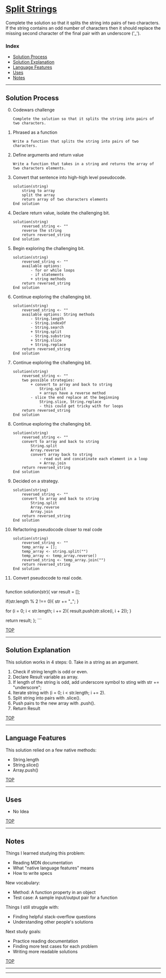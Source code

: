 # [Split Strings](https://www.codewars.com/kata/split-strings)

Complete the solution so that it splits the string into pairs of two characters. If the string contains an odd number of characters then it should replace the missing second character of the final pair with an underscore ('_').

### Index
* [Solution Process](#solution-process)
* [Solution Explanation](#solution-explanation)
* [Language Features](#language-features)
* [Uses](#uses)
* [Notes](#notes)

---

## Solution Process
0. Codewars challenge
    ```
    Complete the solution so that it splits the string into pairs of two characters.
    ```
1. Phrased as a function  
    ```
    Write a function that splits the string into pairs of two characters.
    ```
2. Define arguments and return value   
    ```
    Write a function that takes in a string and returns the array of two characters elements.
    ```
3. Convert that sentence into high-high level pseudocode.
    ```
    solution(string)
        string to array
        split the array
        return array of two characters elements
    End solution
    ```
4. Declare return value, isolate the challenging bit.
    ```
    solution(string)
        reversed_string <- ""
        reverse the string
        return reversed_string
    End solution   
    ```
5. Begin exploring the challenging bit.
    ```
    solution(string)
        reversed_string <- ""
        available options:
            - for or while loops
            - if statements
            + string methods
        return reversed_string
    End solution   
    ```
6. Continue exploring the challenging bit.
    ```
    solution(string)
        reversed_string <- ""
        available options: String methods
            - String.length
            - String.indexOf
            - String.search
            + String.split
            - String.substring
            + String.slice
            + String.replace
        return reversed_string
    End solution   
    ```
7. Continue exploring the challenging bit.
    ```
    solution(string)
        reversed_string <- ""
        two possible strategies:
            + convert to array and back to string
                String.split
                + arrays have a reverse method
            - slice the end replace at the beginning    
                String.slice, String.replace
                - this could get tricky with for loops
        return reversed_string
    End solution   
    ```
8. Continue exploring the challenging bit.
    ```
    solution(string)
        reversed_string <- ""
        convert to array and back to string
            String.split
            Array.reverse
            convert array back to string
                - read out and concatinate each element in a loop
                + Array.join
        return reversed_string
    End solution   
    ```
9. Decided on a strategy.
    ```
    solution(string)
        reversed_string <- ""
        convert to array and back to string
            String.split
            Array.reverse
            Array.join
        return reversed_string
    End solution   
    ```
10. Refactoring pseudocode closer to real code
    ```
    solution(string)
        reversed_string <- ""
        temp_array = [];
        temp_array <- string.split("")
        temp_array <- temp_array.reverse()
        reversed_string <- temp_array.join("")
        return reversed_string
    End solution   
    ```
11. Convert pseudocode to real code.
    ```js
function solution(str){
var result = [];

if(str.length % 2 !== 0){
str += "_"; 
}

for (i = 0; i < str.length; i += 2){
result.push(str.slice(i, i + 2));
}

return result;
};
    ```    
    
[TOP](#index)

---

## Solution Explanation

This solution works in 4 steps:
0. Take in a string as an argument.
1. Check if string length is odd or even.
2. Declare Result variable as array.
3. If length of the string is odd, add underscore symbol to sting with str += "underscore"; 
4. Iterate string with (i = 0; i < str.length; i += 2).
5. Split string into pairs with .slice().
6. Push pairs to the new array with .push().
7. Return Result


[TOP](#index)

---

## Language Features

This solution relied on a few native methods:
* String.length
* String.slice()
* Array.push()



[TOP](#index)

---
## Uses


* No Idea


[TOP](#index)

---

## Notes

Things I learned studying this problem:
* Reading MDN documentation
* What "native language features" means
* How to write specs


New vocabulary:
* Method: A function property in an object
* Test case: A sample input/output pair for a function 

Things I still struggle with:
* Finding helpful stack-overflow questions
* Understanding other people's solutions

Next study goals:
* Practice reading documentation
* Finding more test cases for each problem
* Writing more readable solutions


[TOP](#index)

___
___


